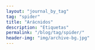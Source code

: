```yaml
---
layout: "journal_by_tag"
tag: "spider"
title: "Arácnidos"
description: "Etiquetas"
permalink: "/blog/tag/spider/"
header-img: "img/archive-bg.jpg"
---
```

